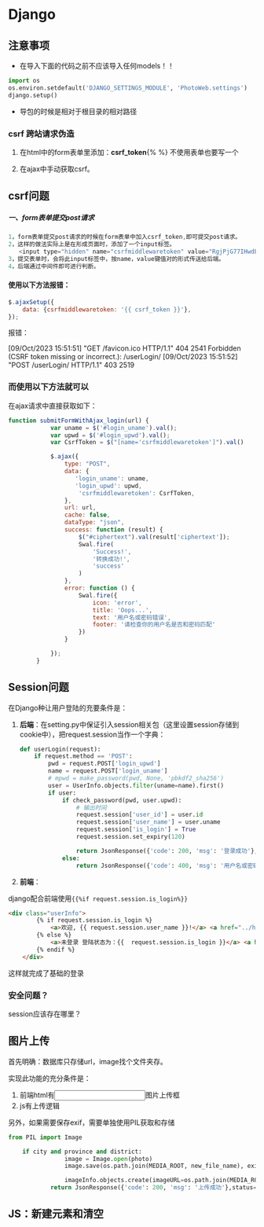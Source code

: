 # Django



## 注意事项

- 在导入下面的代码之前不应该导入任何models！！

```python
import os
os.environ.setdefault('DJANGO_SETTINGS_MODULE', 'PhotoWeb.settings')
django.setup()
```

- 导包的时候是相对于根目录的相对路径



### csrf 跨站请求伪造

1. 在html中的form表单里添加：**csrf_token**{% %} 不使用表单也要写一个

2. 在ajax中手动获取csrf。



## csrf问题

##### 一、form表单提交post请求

```csharp
1，form表单提交post请求的时候在form表单中加入csrf_token,即可提交post请求。
2，这样的做法实际上是在形成页面时，添加了一个input标签。
   <input type="hidden" name="csrfmiddlewaretoken" value="RgjPjG77IHwdExVg4k8Fe6f6KC7aDNR7cLWrT9QaQ6b5ZbAjp356y4P3w7rpKH8w">
3，提交表单时，会将此input标签中，按name，value键值对的形式传送给后端。
4，后端通过中间件即可进行判断。
```

#### 使用以下方法报错：

```js
$.ajaxSetup({
    data: {csrfmiddlewaretoken: '{{ csrf_token }}'},
});
```

报错：

[09/Oct/2023 15:51:51] "GET /favicon.ico HTTP/1.1" 404 2541
Forbidden (CSRF token missing or incorrect.): /userLogin/
[09/Oct/2023 15:51:52] "POST /userLogin/ HTTP/1.1" 403 2519





### 而使用以下方法就可以

在ajax请求中直接获取如下：

```javascript
function submitFormWithAjax_login(url) {
            var uname = $('#login_uname').val();
            var upwd = $('#login_upwd').val();
            var CsrfToken = $("[name='csrfmiddlewaretoken']").val()

            $.ajax({
                type: "POST",
                data: {
                   'login_uname': uname,
                   'login_upwd': upwd,
                    'csrfmiddlewaretoken': CsrfToken,
                },
                url: url,
                cache: false,
                dataType: "json",
                success: function (result) {
                    $("#ciphertext").val(result['ciphertext']);
                    Swal.fire(
                        'Success!',
                        '转换成功!',
                        'success'
                    )
                },
                error: function () {
                    Swal.fire({
                        icon: 'error',
                        title: 'Oops...',
                        text: '用户名或密码错误',
                        footer: '请检查你的用户名是否和密码匹配'
                    })
                }

            });
        }
```



## Session问题

在Django种让用户登陆的充要条件是：

1. **后端**：在setting.py中保证引入session相关包（这里设置session存储到cookie中），把request.session当作一个字典：

   ```python
   def userLogin(request):
       if request.method == 'POST':
           pwd = request.POST['login_upwd']
           name = request.POST['login_uname']
           # mpwd = make_password(pwd, None, 'pbkdf2_sha256')
           user = UserInfo.objects.filter(uname=name).first()
           if user:
               if check_password(pwd, user.upwd):
                   # 输出时间
                   request.session['user_id'] = user.id
                   request.session['user_name'] = user.uname
                   request.session['is_login'] = True
                   request.session.set_expiry(120)

                   return JsonResponse({'code': 200, 'msg': '登录成功'},status=200)
               else:
                   return JsonResponse({'code': 400, 'msg': '用户名或密码错误'},status=400)
   ```



2. **前端**：

django配合前端使用`{{%if request.session.is_login%}}`

```html
<div class="userInfo">
        {% if request.session.is_login %}
            <a>欢迎, {{ request.session.user_name }}!</a> <a href="../home">回到主页</a>
        {% else %}
            <a>未登录 登陆状态为：{{  request.session.is_login }}</a> <a href="/loginView">前往登录</a>
        {% endif %}
    </div>
```

这样就完成了基础的登录

### 安全问题？

session应该存在哪里？

## 图片上传

首先明确：数据库只存储url，image找个文件夹存。

实现此功能的充分条件是：

1. 前端html有<input>图片上传框
2. js有上传逻辑

另外，如果需要保存exif，需要单独使用PIL获取和存储

```python
from PIL import Image

    if city and province and district:
                image = Image.open(photo)
                image.save(os.path.join(MEDIA_ROOT, new_file_name), exif=image.info['exif'])

                imageInfo.objects.create(imageURL=os.path.join(MEDIA_ROOT, new_file_name), imageTime=info["拍摄时间"], imageLocation=city +','+ province +','+ district)
            return JsonResponse({'code': 200, 'msg': '上传成功'},status=200)
```



## JS：新建元素和清空

